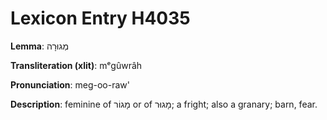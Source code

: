 # Lexicon Entry H4035

**Lemma**: מְגוּרָה

**Transliteration (xlit)**: mᵉgûwrâh

**Pronunciation**: meg-oo-raw'

**Description**:
feminine of מָגוֹר or of מָגוּר; a fright; also a granary; barn, fear.
